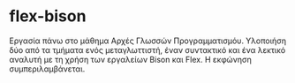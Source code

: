 # flex-bison

Εργασία πάνω στο μάθημα Αρχές Γλωσσών Προγραμματισμόυ.
Υλοποιήση δύο από τα 
τμήματα ενός μεταγλωττιστή, έναν συντακτικό και ένα λεκτικό αναλυτή με τη χρήση των 
εργαλείων Bison και Flex.
Η εκφώνηση συμπεριλαμβάνεται.
